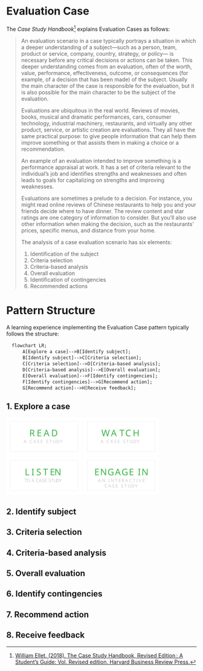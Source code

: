 # Evaluation Case

The *Case Study Handbook*[^1] explains Evaluation Cases as follows:
> An evaluation scenario in a case typically portrays a situation in which a deeper understanding of a subject—such as a person, team, product or service, company, country, strategy, or policy— is necessary before any critical decisions or actions can be taken. This deeper understanding comes from an evaluation, often of the worth, value, performance, effectiveness, outcome, or consequences (for example, of a decision that has been made) of the subject. Usually the main character of the case is responsible for the evaluation, but it is also possible for the main character to be the subject of the evaluation.
> 
> Evaluations are ubiquitous in the real world. Reviews of movies, books, musical and dramatic performances, cars, consumer technology, industrial machinery, restaurants, and virtually any other product, service, or artistic creation are evaluations. They all have the same practical purpose: to give people information that can help them improve something or that assists them in making a choice or a recommendation.
> 
> An example of an evaluation intended to improve something is a performance appraisal at work. It has a set of criteria relevant to the individual’s job and identifies strengths and weaknesses and often leads to goals for capitalizing on strengths and improving weaknesses. 
> 
> Evaluations are sometimes a prelude to a decision. For instance, you might read online reviews of Chinese restaurants to help you and your friends decide where to have dinner. The review content and star ratings are one category of information to consider. But you’ll also use other information when making the decision, such as the restaurants’ prices, specific menus, and distance from your home.
> 
> The analysis of a case evaluation scenario has six elements:
> 1. Identification of the subject
> 2. Criteria selection
> 3. Criteria-based analysis
> 4. Overall evaluation
> 5. Identification of contingencies
> 6. Recommended actions


# Pattern Structure
A learning experience implementing the Evaluation Case pattern typically follows the structure:

```mermaid
  flowchart LR;
      A[Explore a case]-->B[Identify subject];
      B[Identify subject]-->C[Criteria selection];
      C[Criteria selection]-->D[Criteria-based analysis];
      D[Criteria-based analysis]-->E[Overall evaluation];
      E[Overall evaluation]-->F[Identify contingencies];
      F[Identify contingencies]-->G[Recommend action];
      G[Recommend action]-->H[Receive feedback];
```
## 1. Explore a case

<img src="./images/read-case.svg" alt="Read A Case Study" style="width: 200px; display: inline-block;"/>
<img src="./images/video-case.svg" alt="Video Case Study" style="width: 200px; display: inline-block;"/>
<img src="./images/podcast-case.svg" alt="Podcast Case Study" style="width: 200px; display: inline-block;"/>
<img src="./images/interactive-case.svg" alt="Interactive Case" style="width: 200px; display: inline-block;"/>

## 2. Identify subject 
## 3. Criteria selection
## 4. Criteria-based analysis
## 5. Overall evaluation
## 6. Identify contingencies
## 7. Recommend action
## 8. Receive feedback



[^1]: [William Ellet. (2018). The Case Study Handbook, Revised Edition : A Student’s Guide: Vol. Revised edition. Harvard Business Review Press.](https://search.ebscohost.com/login.aspx?direct=true&db=nlebk&AN=1797860&site=eds-live&scope=site&authtype=sso&custid=ns017578)
